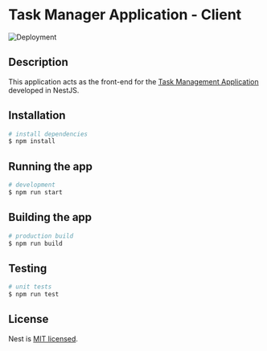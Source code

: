 # Task Manager Application - Client

![Deployment](https://github.com/nextglabs/task-manager-app-frontend/workflows/Deployment/badge.svg)

## Description

This application acts as the front-end for the [Task Management Application](https://github.com/nextglabs/task-manager-app) developed in NestJS.

## Installation

```bash
# install dependencies
$ npm install
```

## Running the app

```bash
# development
$ npm run start
```

## Building the app

```bash
# production build
$ npm run build
```

## Testing

```bash
# unit tests
$ npm run test
```

## License

Nest is [MIT licensed](LICENSE).
